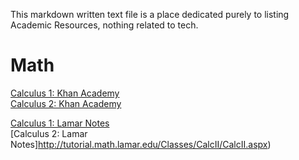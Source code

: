 This markdown written text file is a place dedicated purely to listing Academic Resources, nothing related to tech.  
 

# Math  
[Calculus 1: Khan Academy](https://www.khanacademy.org/math/calculus-1)   
[Calculus 2: Khan Academy](https://www.khanacademy.org/math/calculus-2)  

[Calculus 1: Lamar Notes](http://tutorial.math.lamar.edu/Classes/CalcI/CalcI.aspx)  
[Calculus 2: Lamar Notes]http://tutorial.math.lamar.edu/Classes/CalcII/CalcII.aspx)  

